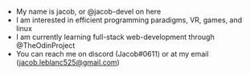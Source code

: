 - My name is jacob, or @jacob-devel on here
- I am interested in efficient programming paradigms, VR, games, and linux
- I am currently learning full-stack web-development through @TheOdinProject
- You can reach me on discord (Jacob#0611) or at my email (jacob.leblanc525@gmail.com)
